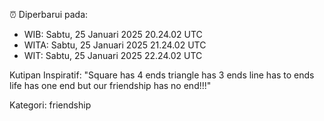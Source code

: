 ⏰ Diperbarui pada:
- WIB: Sabtu, 25 Januari 2025 20.24.02 UTC
- WITA: Sabtu, 25 Januari 2025 21.24.02 UTC
- WIT: Sabtu, 25 Januari 2025 22.24.02 UTC

Kutipan Inspiratif:
"Square has 4 ends triangle has 3 ends line has to ends life has one end but our friendship has no end!!!"


Kategori: friendship

